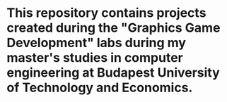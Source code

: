 # This repository contains projects created during the "Graphics Game Development" labs during my master's studies in computer engineering at Budapest University of Technology and Economics.